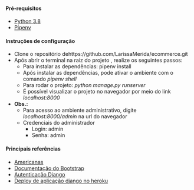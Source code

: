 #### Pré-requisitos

- [Python 3.8](https://www.python.org/downloads/release/python-380/)
- [Pipenv](https://pypi.org/project/pipenv/)



#### Instruções de configuração

- Clone o repositório dehttps://github.com/LarissaMerida/ecommerce.git
- Após abrir o terminal na raiz do projeto , realize os seguintes passos:
  - Para instalar as dependências: pipenv install
  - Após instalar as dependências, pode ativar o ambiente com o comando *pipenv shell*
  - Para rodar o projeto: *python manage.py runserver*
  - É possível visualizar o projeto no navegador por meio do link *localhost:8000*
- **Obs.:** 
  - Para acesso ao ambiente administrativo, digite   *localhost:8000/admin* na url do navegador
  - Credenciais do administrador
    - Login: admin
    - Senha: admin



#### Principais referências

- [Americanas](https://www.americanas.com.br/)
- [Documentação do Bootstrap](https://getbootstrap.com/docs/5.0/getting-started/introduction/)
- [Autenticação Django](https://developer.mozilla.org/pt-BR/docs/Learn/Server-side/Django/Authentication)
- [Deploy de aplicação django no heroku](https://medium.com/@renatojlelis/deploy-de-uma-aplica%C3%A7%C3%A3o-django-no-heroku-267ae0842410)

